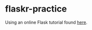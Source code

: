 flaskr-practice
===============
Using an online Flask tutorial found <a href="http://flask.pocoo.org/docs/0.10/tutorial/">here</a>.

